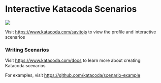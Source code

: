 # Interactive Katacoda Scenarios

[![](http://shields.katacoda.com/katacoda/savitojs/count.svg)](https://www.katacoda.com/savitojs "Get your profile on Katacoda.com")

Visit https://www.katacoda.com/savitojs to view the profile and interactive scenarios

### Writing Scenarios
Visit https://www.katacoda.com/docs to learn more about creating Katacoda scenarios

For examples, visit https://github.com/katacoda/scenario-example
